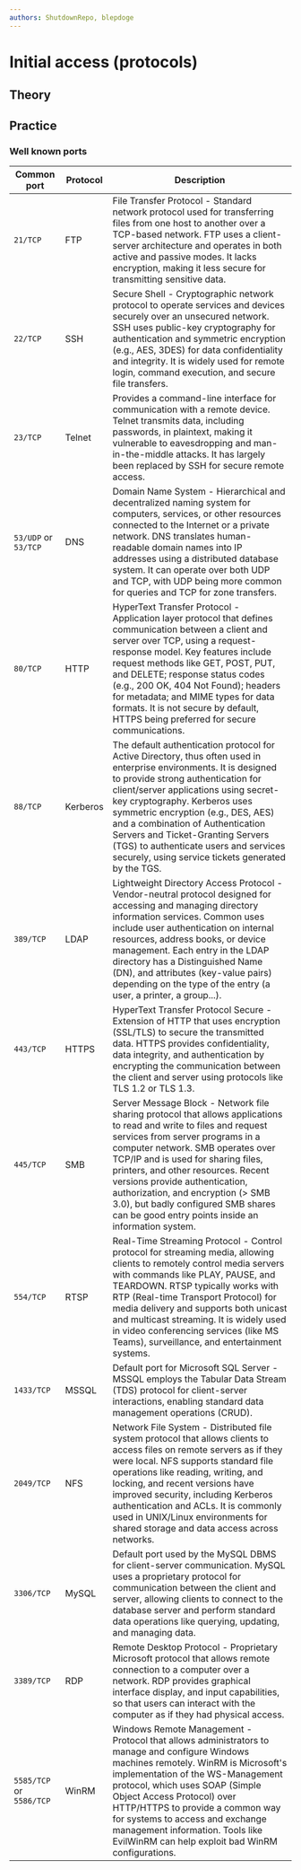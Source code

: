 ```yaml
---
authors: ShutdownRepo, blepdoge
---
```


# Initial access (protocols)

## Theory

## Practice

### Well known ports

| Common port | Protocol | Description |
| ------------------------ | -------- | ----------- |
| `21/TCP` | FTP | File Transfer Protocol - Standard network protocol used for transferring files from one host to another over a TCP-based network. FTP uses a client-server architecture and operates in both active and passive modes. It lacks encryption, making it less secure for transmitting sensitive data. |
| `22/TCP` | SSH | Secure Shell - Cryptographic network protocol to operate services and devices securely over an unsecured network. SSH uses public-key cryptography for authentication and symmetric encryption (e.g., AES, 3DES) for data confidentiality and integrity. It is widely used for remote login, command execution, and secure file transfers. |
| `23/TCP` | Telnet | Provides a command-line interface for communication with a remote device. Telnet transmits data, including passwords, in plaintext, making it vulnerable to eavesdropping and man-in-the-middle attacks. It has largely been replaced by SSH for secure remote access. |
| `53/UDP` or `53/TCP` | DNS | Domain Name System - Hierarchical and decentralized naming system for computers, services, or other resources connected to the Internet or a private network. DNS translates human-readable domain names into IP addresses using a distributed database system. It can operate over both UDP and TCP, with UDP being more common for queries and TCP for zone transfers. |
| `80/TCP` | HTTP | HyperText Transfer Protocol - Application layer protocol that defines communication between a client and server over TCP, using a request-response model. Key features include request methods like GET, POST, PUT, and DELETE; response status codes (e.g., 200 OK, 404 Not Found); headers for metadata; and MIME types for data formats. It is not secure by default, HTTPS being preferred for secure communications. |
| `88/TCP` | Kerberos | The default authentication protocol for Active Directory, thus often used in enterprise environments. It is designed to provide strong authentication for client/server applications using secret-key cryptography. Kerberos uses symmetric encryption (e.g., DES, AES) and a combination of Authentication Servers and Ticket-Granting Servers (TGS) to authenticate users and services securely, using service tickets generated by the TGS. |
| `389/TCP` | LDAP | Lightweight Directory Access Protocol - Vendor-neutral protocol designed for accessing and managing directory information services. Common uses include user authentication on internal resources, address books, or device management. Each entry in the LDAP directory has a Distinguished Name (DN), and attributes (key-value pairs) depending on the type of the entry (a user, a printer, a group...). |
| `443/TCP` | HTTPS | HyperText Transfer Protocol Secure - Extension of HTTP that uses encryption (SSL/TLS) to secure the transmitted data. HTTPS provides confidentiality, data integrity, and authentication by encrypting the communication between the client and server using protocols like TLS 1.2 or TLS 1.3. |
| `445/TCP` | SMB | Server Message Block - Network file sharing protocol that allows applications to read and write to files and request services from server programs in a computer network. SMB operates over TCP/IP and is used for sharing files, printers, and other resources. Recent versions provide authentication, authorization, and encryption (> SMB 3.0), but badly configured SMB shares can be good entry points inside an information system. |
| `554/TCP` | RTSP | Real-Time Streaming Protocol - Control protocol for streaming media, allowing clients to remotely control media servers with commands like PLAY, PAUSE, and TEARDOWN. RTSP typically works with RTP (Real-time Transport Protocol) for media delivery and supports both unicast and multicast streaming. It is widely used in video conferencing services (like MS Teams), surveillance, and entertainment systems.|
| `1433/TCP` | MSSQL | Default port for Microsoft SQL Server - MSSQL employs the Tabular Data Stream (TDS) protocol for client-server interactions, enabling standard data management operations (CRUD). |
| `2049/TCP` | NFS | Network File System - Distributed file system protocol that allows clients to access files on remote servers as if they were local. NFS supports standard file operations like reading, writing, and locking, and recent versions have improved security, including Kerberos authentication and ACLs. It is commonly used in UNIX/Linux environments for shared storage and data access across networks. |
| `3306/TCP` | MySQL | Default port used by the MySQL DBMS for client-server communication. MySQL uses a proprietary protocol for communication between the client and server, allowing clients to connect to the database server and perform standard data operations like querying, updating, and managing data. |
| `3389/TCP` | RDP | Remote Desktop Protocol - Proprietary Microsoft protocol that allows remote connection to a computer over a network. RDP provides graphical interface display, and input capabilities, so that users can interact with the computer as if they had physical access. |
| `5585/TCP` or `5586/TCP` | WinRM | Windows Remote Management - Protocol that allows administrators to manage and configure Windows machines remotely. WinRM is Microsoft's implementation of the WS-Management protocol, which uses SOAP (Simple Object Access Protocol) over HTTP/HTTPS to provide a common way for systems to access and exchange management information. Tools like EvilWinRM can help exploit bad WinRM configurations. |
